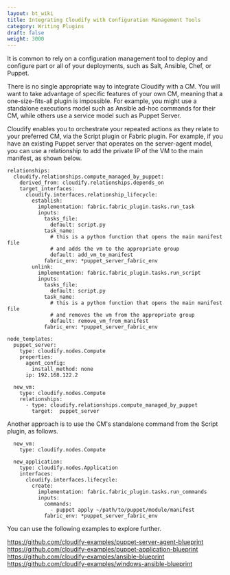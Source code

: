 ```yaml
---
layout: bt_wiki
title: Integrating Cloudify with Configuration Management Tools
category: Writing Plugins
draft: false
weight: 3000
---
```


It is common to rely on a configuration management tool to deploy and configure part or all of your deployments, such as Salt, Ansible, Chef, or Puppet.

There is no single appropriate way to integrate Cloudify with a CM. You will want to take advantage of specific features of your own CM, meaning that a one-size-fits-all plugin is impossible. For example, you might use a standalone executions model such as Ansible ad-hoc commands for their CM, while others use a service model such as Puppet Server.

Cloudify enables you to orchestrate your repeated actions as they relate to your preferred CM, via the Script plugin or Fabric plugin. For example, if you have an existing Puppet server that operates on the server-agent model, you can use a relationship to add the private IP of the VM to the main manifest, as shown below.

```
relationships:
  cloudify.relationships.compute_managed_by_puppet:
    derived_from: cloudify.relationships.depends_on
    target_interfaces:
      cloudify.interfaces.relationship_lifecycle:
        establish:
          implementation: fabric.fabric_plugin.tasks.run_task
          inputs:
            tasks_file:
              default: script.py
            task_name:
              # this is a python function that opens the main manifest file
              # and adds the vm to the appropriate group
              default: add_vm_to_manifest
            fabric_env: *puppet_server_fabric_env
        unlink:
          implementation: fabric.fabric_plugin.tasks.run_script
          inputs:
            tasks_file:
              default: script.py
            task_name:
              # this is a python function that opens the main manifest file
              # and removes the vm from the appropriate group
              default: remove_vm_from_manifest
            fabric_env: *puppet_server_fabric_env

node_templates:
  puppet_server:
    type: cloudify.nodes.Compute
    properties:
      agent_config:
        install_method: none
      ip: 192.168.122.2

  new_vm:
    type: cloudify.nodes.Compute
    relationships:
      - type: cloudify.relationships.compute_managed_by_puppet
        target:  puppet_server
```

Another approach is to use the CM's standalone command from the Script plugin, as follows.

```
  new_vm:
    type: cloudify.nodes.Compute

  new_application:
    type: cloudify.nodes.Application
    interfaces:
      cloudify.interfaces.lifecycle:
        create:
          implementation: fabric.fabric_plugin.tasks.run_commands
          inputs:
            commands:
              - puppet apply ~/path/to/puppet/module/manifest
	        fabric_env: *puppet_server_fabric_env

```

You can use the following examples to explore further.

https://github.com/cloudify-examples/puppet-server-agent-blueprint<br>
https://github.com/cloudify-examples/puppet-application-blueprint<br>
https://github.com/cloudify-examples/ansible-blueprint<br>
https://github.com/cloudify-examples/windows-ansible-blueprint

